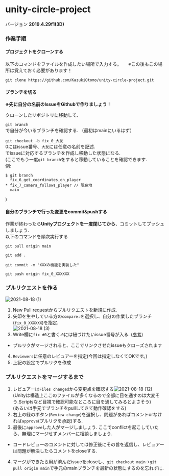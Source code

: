 # unity-circle-project

バージョン
**2019.4.29f1(3D)**

### 作業手順

#### プロジェクトをクローンする
以下のコマンドをファイルを作成したい場所で入力する。　　※この後もこの場所は覚えておく必要があります！

`git clone https://github.com/KazukiOtomo/unity-circle-project.git`  
  
 #### ブランチを切る
**※先に自分の名前のIssueをGithubで作りましょう！**

クローンしたリポジトリに移動して、 
  
`git branch`  
で自分が今いるブランチを確認する.  （最初はmainにいるはず）

`git checkout -b fix_0_大友`  
0にはissue番号、`大友`には任意の名前を記述.  
でissueに対応するブランチを作成し移動した状態になる.  
(ここでもう一度`git branch`をすると移動していることを確認できます.  
例:  
```
$ git branch  
  fix_6_get_coordinates_on_player  
* fix_7_camera_follows_player // 現在地  
  main  
```  
)

#### 自分のブランチで行った変更をcommit&pushする

作業が終わったら**Unityプロジェクトを一度閉じてから**、コミットしてプッシュしましょう.  
以下のコマンドを順次実行する  
  
`git pull origin main`

`git add .`  

`git commit -m "XXXの機能を実装した"`  

`git push origin fix_0_XXXXXX`  
  
### プルリクエストを作る

![2021-08-18 (1)](https://user-images.githubusercontent.com/60646787/129770683-7c7f2ec4-7596-4a79-b577-521640c96640.png)  
1. New Pull requestからプルリクエストを新規に作成.  
2. 矢印を生やしている方の`compare:`を選択し、自分の作業したブランチ(`fix_0_XXXXXX`)を指定.  
![2021-08-18 (3)](https://user-images.githubusercontent.com/60646787/129771016-2acf68e7-7d7e-4923-b2f8-fbdefc3ed17f.png)  
3. Write欄に`fix #0`と書く.`0`には紐づけたいissue番号が入る. ([参考](https://docs.github.com/ja/issues/tracking-your-work-with-issues/creating-issues/linking-a-pull-request-to-an-issue))  
  - プルリクがマージされると、ここでリンクさせたissueもクローズされます  
4. `Reviewers`に任意のレビュアーを指定(今回は指定しなくてOKです。)  
5. 上記の設定でプルリクを作成  
  
### プルリクエストをマージするまで  
1. レビュアーは`Files changed`から変更点を確認する![2021-08-18 (12)](https://user-images.githubusercontent.com/60646787/129828810-1d19e7f2-19ab-45da-977c-c1b6489dad68.png)    
(Unityは構造上ここのファイルが多くなるので全部に目を通すのは大変そう.Scriptsなど目視で確認可能なところに目を通してみるとよさそう)  
(あるいは手元でブランチをpullしてきて動作確認をする)  
2. 右上の緑のボタン(`Review change`)を選択し、問題があればコメントorなければ`approve`(プルリクを承認)する.  
3. 最後に`approve`した人がマージしましょう. ここでconflictを起こしていたら、無理にマージせずメンバーに相談しましょう.  
  - コードレビューのコメントに対しては修正後にその旨を返信し、レビュアーは問題が解決したらコメントをcloseする.  
4. マージができたら用が済んだissueをcloseし、`git checkout main`→`git pull origin main`で手元のmainブランチを最新の状態にするのを忘れずに.  
